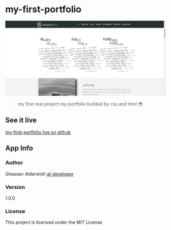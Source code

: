 # my-first-portfolio




![Screenshot](my-portfolio.png)


>my first real project my-portfolio builded by css and html 😎



## See it live

[my-first-portfolio live on github](https://ghassanooooo.github.io/my-portfolio/)




## App Info

### Author

Ghassan Aldarwish
[al-developer](https://al-developer.herokuapp.com/)

### Version

1.0.0

### License

This project is licensed under the MIT License
